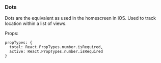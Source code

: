 ### Dots

Dots are the equivalent as used in the homescreen in iOS.
Used to track location within a list of views.

Props:
```
propTypes: {
  total: React.PropTypes.number.isRequired,
  active: React.PropTypes.number.isRequired
}
```
